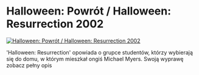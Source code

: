 Halloween: Powrót / Halloween: Resurrection 2002 
=============
[![Halloween: Powrót / Halloween: Resurrection 2002 ](http://vidos.pl/images/player.gif)](http://vidos.pl/halloween-powrot-halloween-resurrection-2002)

 'Halloween: Resurrection' opowiada o grupce studentów, którzy wybierają się do domu, w którym mieszkał ongiś Michael Myers. Swoją wyprawę zobacz pełny opis
